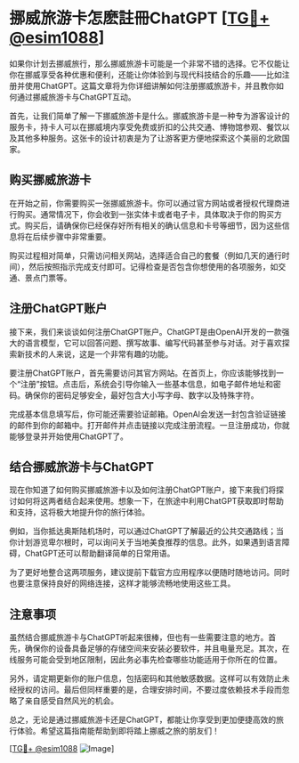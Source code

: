 # 挪威旅游卡怎麽註冊ChatGPT [[TG💪+ @esim1088](https://t.me/s/esim1088)]

如果你计划去挪威旅行，那么挪威旅游卡可能是一个非常不错的选择。它不仅能让你在挪威享受各种优惠和便利，还能让你体验到与现代科技结合的乐趣——比如注册并使用ChatGPT。这篇文章将为你详细讲解如何注册挪威旅游卡，并且教你如何通过挪威旅游卡与ChatGPT互动。

首先，让我们简单了解一下挪威旅游卡是什么。挪威旅游卡是一种专为游客设计的服务卡，持卡人可以在挪威境内享受免费或折扣的公共交通、博物馆参观、餐饮以及其他多种服务。这张卡的设计初衷是为了让游客更方便地探索这个美丽的北欧国家。

## 购买挪威旅游卡

在开始之前，你需要购买一张挪威旅游卡。你可以通过官方网站或者授权代理商进行购买。通常情况下，你会收到一张实体卡或者电子卡，具体取决于你的购买方式。购买后，请确保你已经保存好所有相关的确认信息和卡号等细节，因为这些信息将在后续步骤中非常重要。

购买过程相对简单，只需访问相关网站，选择适合自己的套餐（例如几天的通行时间），然后按照指示完成支付即可。记得检查是否包含你想使用的各项服务，如交通、景点门票等。

## 注册ChatGPT账户

接下来，我们来谈谈如何注册ChatGPT账户。ChatGPT是由OpenAI开发的一款强大的语言模型，它可以回答问题、撰写故事、编写代码甚至参与对话。对于喜欢探索新技术的人来说，这是一个非常有趣的功能。

要注册ChatGPT账户，首先需要访问其官方网站。在首页上，你应该能够找到一个“注册”按钮。点击后，系统会引导你输入一些基本信息，如电子邮件地址和密码。确保你的密码足够安全，最好包含大小写字母、数字以及特殊字符。

完成基本信息填写后，你可能还需要验证邮箱。OpenAI会发送一封包含验证链接的邮件到你的邮箱中。打开邮件并点击链接以完成注册流程。一旦注册成功，你就能够登录并开始使用ChatGPT了。

## 结合挪威旅游卡与ChatGPT

现在你知道了如何购买挪威旅游卡以及如何注册ChatGPT账户，接下来我们将探讨如何将这两者结合起来使用。想象一下，在旅途中利用ChatGPT获取即时帮助和支持，这将极大地提升你的旅行体验。

例如，当你抵达奥斯陆机场时，可以通过ChatGPT了解最近的公共交通路线；当你计划游览卑尔根时，可以询问关于当地美食推荐的信息。此外，如果遇到语言障碍，ChatGPT还可以帮助翻译简单的日常用语。

为了更好地整合这两项服务，建议提前下载官方应用程序以便随时随地访问。同时也要注意保持良好的网络连接，这样才能够流畅地使用这些工具。

## 注意事项

虽然结合挪威旅游卡与ChatGPT听起来很棒，但也有一些需要注意的地方。首先，确保你的设备具备足够的存储空间来安装必要软件，并且电量充足。其次，在线服务可能会受到地区限制，因此务必事先检查哪些功能适用于你所在的位置。

另外，请定期更新你的账户信息，包括密码和其他敏感数据。这样可以有效防止未经授权的访问。最后但同样重要的是，合理安排时间，不要过度依赖技术手段而忽略了亲自感受自然风光的机会。

总之，无论是通过挪威旅游卡还是ChatGPT，都能让你享受到更加便捷高效的旅行体验。希望这篇指南能帮助到即将踏上挪威之旅的朋友们！

[[TG💪+ @esim1088](https://t.me/s/esim1088) ![Image](https://i.postimg.cc/4NQfJmqS/Snipaste-2025-05-13-00-14-12.png)]
